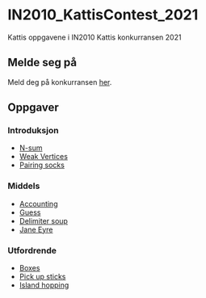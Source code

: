 # IN2010_KattisContest_2021
Kattis oppgavene i IN2010 Kattis konkurransen 2021

## Melde seg på

Meld deg på konkurransen [her](https://open.kattis.com/contests/mzvgmb).

## Oppgaver 

### Introduksjon
- [N-sum](https://open.kattis.com/problems/nsum)
- [Weak Vertices](https://open.kattis.com/problems/weakvertices)
- [Pairing socks](https://open.kattis.com/problems/pairingsocks)

### Middels
- [Accounting](https://open.kattis.com/problems/bokforing)
- [Guess](https://open.kattis.com/problems/guess)
- [Delimiter soup](https://open.kattis.com/problems/delimitersoup)
- [Jane Eyre](https://open.kattis.com/problems/janeeyre)

### Utfordrende
- [Boxes](https://open.kattis.com/problems/boxes)
- [Pick up sticks](https://open.kattis.com/problems/pickupsticks)
- [Island hopping](https://open.kattis.com/problems/islandhopping)

